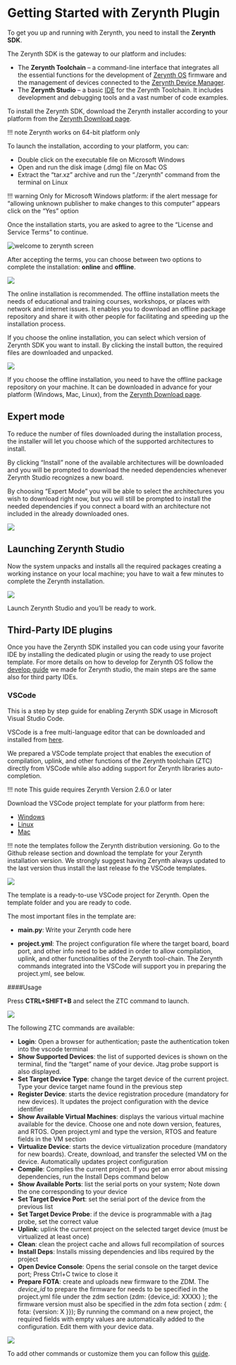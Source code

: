 # Getting Started with Zerynth Plugin

To get you up and running with Zerynth, you need to install the **Zerynth SDK**.

The Zerynth SDK is the gateway to our platform and includes:

- The **Zerynth Toolchain** – a command-line interface that integrates all the essential functions for the development of [Zerynth OS](../reference/guide/docs/zos.md) firmware and the management of devices connected to the [Zerynth Device Manager](../zCloud/index.md).
- The **Zerynth Studio** – a basic [IDE](../reference/core/studio/docs/index.md) for the Zerynth Toolchain. It includes development and debugging tools and a vast number of code examples.




To install the Zerynth SDK, download the Zerynth installer according to your platform from the [Zerynth Download page](https://www.zerynth.com/zsdk/).

!!! note
	Zerynth works on 64-bit platform only

To launch the installation, according to your platform, you can:

-   Double click on the executable file on Microsoft Windows
-   Open and run the disk image (.dmg) file on Mac OS
-   Extract the “tar.xz” archive and run the “./zerynth” command from the terminal on Linux



!!! warning
	Only for Microsoft Windows platform: if the alert message for “allowing unknown publisher to make changes to this computer” appears click on the “Yes” option

Once the installation starts, you are asked to agree to the “License and Service Terms” to continue.

![welcome to zerynth screen](img/welcome%20to%20zerynth.jpg)

After accepting the terms, you can choose between two options to complete the installation: **online** and **offline**.

![](img/online%20ofline%20zerynth%20zdm.jpg)

The online installation is recommended. The offline installation meets the needs of educational and training courses, workshops, or places with network and internet issues. It enables you to download an offline package repository and share it with other people for facilitating and speeding up the installation process.

If you choose the online installation, you can select which version of Zerynth SDK you want to install. By clicking the install button, the required files are downloaded and unpacked.


![](img/select%20version.jpg)

If you choose the offline installation, you need to have the offline package repository on your machine. It can be downloaded in advance for your platform (Windows, Mac, Linux), from the [Zerynth Download page](https://www.zerynth.com/zsdk/).



## Expert mode

To reduce the number of files downloaded during the installation process, the installer will let you choose which of the supported architectures to install.

By clicking “Install” none of the available architectures will be downloaded and you will be prompted to download the needed dependencies whenever Zerynth Studio recognizes a new board.

By choosing “Expert Mode” you will be able to select the architectures you wish to download right now, but you will still be prompted to install the needed dependencies if you connect a board with an architecture not included in the already downloaded ones.

![](img/select%20architecture.jpg)

## Launching Zerynth Studio

Now the system unpacks and installs all the required packages creating a working instance on your local machine; you have to wait a few minutes to complete the Zerynth installation.

![](img/instaling%20zerynth.jpg)

Launch Zerynth Studio and you’ll be ready to work.


## Third-Party IDE plugins

Once you have the Zerynth SDK installed you can code using your favorite IDE by installing the dedicated plugin or using the ready to use project template. For more details on how to develop for Zerynth OS follow the [develop guide](../develop/index.md) we made for Zerynth studio, the main steps are the same also for third party IDEs.

### VSCode

This is a step by step guide for enabling Zerynth SDK usage in Microsoft Visual Studio Code.

VSCode is a free multi-language editor that can be downloaded and installed from [here](https://code.visualstudio.com/download).

We prepared a VSCode template project that enables the execution of compilation, uplink, and other functions of the Zerynth toolchain (ZTC) directly from VSCode while also adding support for Zerynth libraries auto-completion.

!!! note
	This guide requires Zerynth Version 2.6.0 or later


Download the VSCode project template for your platform from here:

-   [Windows](https://github.com/zerynth/vscode-template-windows)
-   [Linux](https://github.com/zerynth/vscode-template-linux)
-   [Mac](https://github.com/zerynth/vscode-template-mac)


!!! note
	 the templates follow the Zerynth distribution versioning. Go to the Github release section and download the template for your Zerynth installation version. We strongly suggest having Zerynth always updated to the last version thus install the last release fo the VSCode templates.



![](img/getting%20started%20zdm%203.png)


The template is a ready-to-use VSCode project for Zerynth. Open the template folder and you are ready to code.

The most important files in the template are:

-  **main.py**: Write your Zerynth code here

-  **project.yml**: The project configuration file where the target board, board port, and other info need to be added in order to allow compilation, uplink, and other functionalities of the Zerynth tool-chain. The Zerynth commands integrated into the VSCode will support you in preparing the project.yml, see below.


####Usage

Press **CTRL+SHIFT+B** and select the ZTC command to launch.



![](img/getting%20started%20zdm%201.png)



The following ZTC commands are available:

-   **Login**: Open a browser for authentication; paste the authentication token into the vscode terminal
-   **Show Supported Devices**: the list of supported devices is shown on the terminal, find the “target” name of your device. Jtag probe support is also displayed.
-   **Set Target Device Type**: change the target device of the current project. Type your device target name found in the previous step
-   **Register Device**: starts the device registration procedure (mandatory for new devices). It updates the project configuration with the device identifier
-   **Show Available Virtual Machines**: displays the various virtual machine available for the device. Choose one and note down version, features, and RTOS. Open project.yml and type the version, RTOS and feature fields in the VM section
-   **Virtualize Device**: starts the device virtualization procedure (mandatory for new boards). Create, download, and transfer the selected VM on the device. Automatically updates project configuration
-   **Compile**: Compiles the current project. If you get an error about missing dependencies, run the Install Deps command below
-   **Show Available Ports**: list the serial ports on your system; Note down the one corresponding to your device
-   **Set Target Device Port**: set the serial port of the device from the previous list
-   **Set Target Device Probe**: if the device is programmable with a jtag probe, set the correct value
-   **Uplink**: uplink the current project on the selected target device (must be virtualized at least once)
-   **Clean**: clean the project cache and allows full recompilation of sources
-   **Install Deps**: Installs missing dependencies and libs required by the project
-   **Open Device Console**: Opens the serial console on the target device port; Press Ctrl+C twice to close it
-   **Prepare FOTA**: create and uploads new firmware to the ZDM. The *device_id* to prepare the firmware for needs to be specified in the project.yml file under the zdm section (zdm: {device_id: XXXX} ); the firmware version must also be specified in the zdm fota section ( zdm: { fota: {version: X }}); By running the command on a new project, the required fields with empty values are automatically added to the configuration. Edit them with your device data.


![](img/getting%20started%20zdm%202.png)


To add other commands or customize them you can follow this [guide](https://code.visualstudio.com/docs/editor/tasks#vscode).
